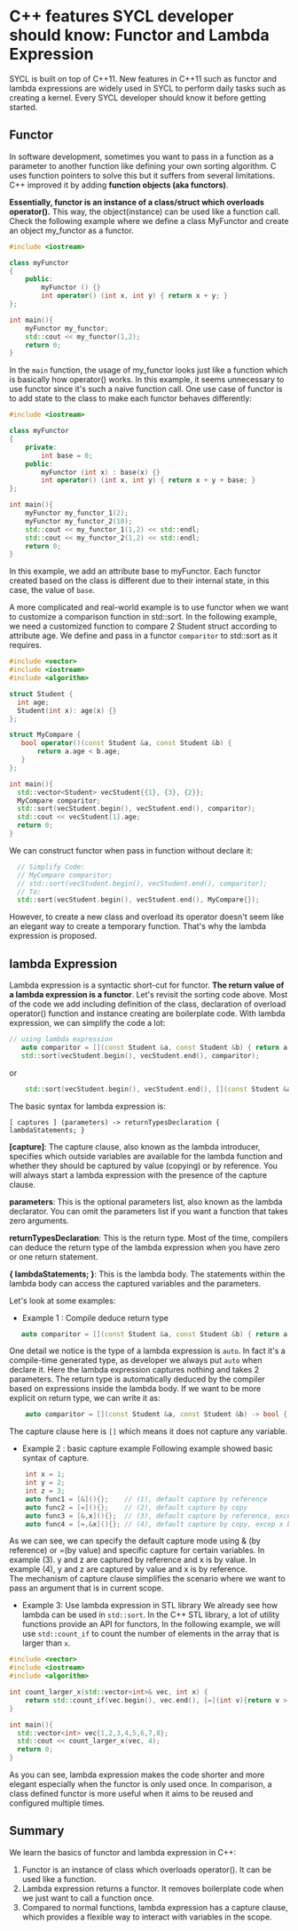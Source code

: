 # C++ features SYCL developer should know: Functor and Lambda Expression

SYCL is built on top of C++11. New features in C++11 such as functor and lambda expressions are widely used in
SYCL to perform daily tasks such as creating a kernel. Every SYCL developer should know it before getting started.

## Functor
In software development, sometimes you want to pass in a function as a parameter to another function like
defining your own sorting algorithm. C uses function pointers to solve this but it suffers from several limitations.
C++ improved it by adding **function objects (aka functors)**.

**Essentially, functor is an instance of a class/struct which overloads operator().**  This way, the object(instance)
can be used like a function call. Check the following example where we define a class MyFunctor and create an object my_functor
as a functor.

```C++
#include <iostream>

class myFunctor
{
    public:
        myFunctor () {}
        int operator() (int x, int y) { return x + y; }
};

int main(){
    myFunctor my_functor;
    std::cout << my_functor(1,2);
    return 0;
}
```
In the `main` function, the usage of my_functor looks just like a function which is basically how operator() works. In this example,
it seems unnecessary to use functor since it's such a naive function call. One use case of functor is to add state to
the class to make each functor behaves differently:

```C++
#include <iostream>

class myFunctor
{   
    private:
        int base = 0;
    public:
        myFunctor (int x) : base(x) {}
        int operator() (int x, int y) { return x + y + base; }
};

int main(){
    myFunctor my_functor_1(2);
    myFunctor my_functor_2(10);
    std::cout << my_functor_1(1,2) << std::endl;
    std::cout << my_functor_2(1,2) << std::endl;
    return 0;
}
```
In this example, we add an attribute base to myFunctor. Each functor created based on the class is different due to
their internal state, in this case, the value of `base`.

A more complicated and real-world example is to use functor when we want to customize a comparison function
in std::sort. In the following example, we need a customized function to compare 2 Student struct according to
attribute age. We define and pass in a functor `comparitor` to std::sort as it requires. 

```C++
#include <vector>
#include <iostream>
#include <algorithm>

struct Student {
  int age;
  Student(int x): age(x) {}
};

struct MyCompare { 
   bool operator()(const Student &a, const Student &b) {
       return a.age < b.age;
   }
};

int main(){
  std::vector<Student> vecStudent{{1}, {3}, {2}};
  MyCompare comparitor;
  std::sort(vecStudent.begin(), vecStudent.end(), comparitor);
  std::cout << vecStudent[1].age;
  return 0;
}
```
We can construct functor when pass in function without declare it:
```C++
  // Simplify Code:
  // MyCompare comparitor;
  // std::sort(vecStudent.begin(), vecStudent.end(), comparitor);
  // To:
  std::sort(vecStudent.begin(), vecStudent.end(), MyCompare{});
```

However, to create a new class and overload its operator doesn't seem like an elegant way to create a temporary  function. 
That's why the lambda expression is proposed.

## lambda Expression
Lambda expression is a syntactic short-cut for functor. **The return value of a lambda expression is a functor**.
Let's revisit the sorting code above. Most of the code we add including definition of the class, declaration of overload
operator() function and instance creating are boilerplate code. With lambda expression, we can simplify the code a lot:
```C++
// using lambda expression
   auto comparitor = [](const Student &a, const Student &b) { return a.x < b.y; };
   std::sort(vecStudent.begin(), vecStudent.end(), comparitor);
```
or 
```C++
    std::sort(vecStudent.begin(), vecStudent.end(), [](const Student &a, const Student &b) { return a.x < b.y; });
```

The basic syntax for lambda expression is:
```
[ captures ] (parameters) -> returnTypesDeclaration { lambdaStatements; }
```
**\[capture\]**: The capture clause, also known as the lambda introducer, specifies which outside variables are available
for the lambda function and whether they should be captured by value (copying) or by reference. You will always start a lambda expression with the presence of the capture clause. 

**parameters**: This is the optional parameters list, also known as the lambda declarator. You can omit the parameters
list if you want a function that takes zero arguments.

**returnTypesDeclaration**: This is the return type. Most of the time, compilers can deduce the return type of the lambda
expression when you have zero or one return statement. 

**{ lambdaStatements; }**: This is the lambda body. The statements within the lambda body can access the captured variables
and the parameters.

Let's look at some examples:

* Example 1 : Compile deduce return type
```C++
   auto comparitor = [](const Student &a, const Student &b) { return a.x < b.x; };
```
One detail we notice is the type of a lambda expression is `auto`. In fact it's a compile-time generated type, as developer we
always put `auto` when declare it. Here the lambda expression captures nothing and takes 2 parameters. The return type is
automatically deduced by the compiler based on expressions inside the lambda body. If we want to be more explicit on return type, 
we can write it as:
```C++
    auto comparitor = [](const Student &a, const Student &b) -> bool { return a.x < b.x; };
```

The capture clause here is `[]` which means it does not capture any variable.

* Example 2 : basic capture example 
Following example showed basic syntax of capture. 
```C++
    int x = 1;
    int y = 2;
    int z = 3;
    auto func1 = [&](){};    // (1), default capture by reference
    auto func2 = [=](){};    // (2), default capture by copy
    auto func3 = [&,x](){};  // (3), default capture by reference, except x by copy
    auto func4 = [=,&x](){}; // (4), default capture by copy, excep x by reference
```
As we can see, we can specify the default capture mode using & (by reference) or =(by value) and specific capture for certain
variables. In example (3). y and z are captured by reference and x is by value. In example (4), y and z are captured by value and x
is by reference.  
The mechanism of capture clause simplifies the scenario where we want to pass an argument that is in current scope.

* Example 3: Use lambda expression in STL library
We already see how lambda can be used in `std::sort`. In the C++ STL library, a lot of utility functions provide an API for functors, In
the following example, we will use `std::count_if` to count the number of elements in the array that is larger than `x`.
```C++
#include <vector>
#include <iostream>
#include <algorithm>

int count_larger_x(std::vector<int>& vec, int x) {
    return std::count_if(vec.begin(), vec.end(), [=](int v){return v > x;});
}

int main(){
  std::vector<int> vec{1,2,3,4,5,6,7,8};
  std::cout << count_larger_x(vec, 4);
  return 0;
}
```
As you can see, lambda expression makes the code shorter and more elegant especially when the functor is only used once.
In comparison, a class defined functor is more useful when it aims to be reused and configured multiple times.

## Summary
We learn the basics of functor and lambda expression in C++:  
1. Functor is an instance of class which overloads operator(). It can be used like a function.   
2. Lambda expression returns a functor. It removes boilerplate code when we just want to call a function once.   
3. Compared to normal functions, lambda expression has a capture clause, which provides a flexible way to interact
with variables in the scope. 
